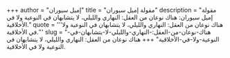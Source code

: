 +++
author = "إميل سيوران"
title = "مقولة إميل سيوران"
description = "مقولة إميل سيوران: هناك نوعان من العقل: النهاري والليلي، لا يتشابهان في النوعية ولا في الأخلاقية."
quote = '''هناك نوعان من العقل: النهاري والليلي، لا يتشابهان في النوعية ولا في الأخلاقية.'''
slug = "هناك-نوعان-من-العقل:-النهاري-والليلي-لا-يتشابهان-في-النوعية-ولا-في-الأخلاقية"
+++
هناك نوعان من العقل: النهاري والليلي، لا يتشابهان في النوعية ولا في الأخلاقية.
